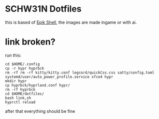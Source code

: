 # SCHW31N Dotfiles

this is based of [Epik Shell](https://github.com/ezerinz/epik-shell), the images are made ingame or with ai.

# link broken?

run this:
```shell
cd $HOME/.config
cp -r hypr hyprbck
rm -rf rm -rf kitty/kitty.conf legcord/quickCss.css satty/config.toml systemd/user/auto_power_profile.service xfce4 hypr
mkdir hypr
cp hyprbck/hyprland.conf hypr/
rm -rf hyprbck
cd $HOME/dotfiles/
bash link,sh
hyprctl reload
```

after that everything should be fine